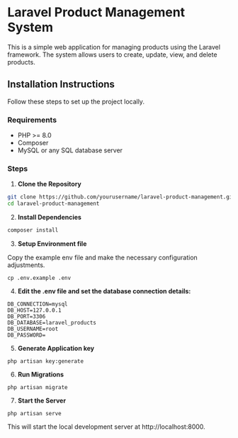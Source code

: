 # Laravel Product Management System

This is a simple web application for managing products using the Laravel framework. The system allows users to create, update, view, and delete products.

## Installation Instructions

Follow these steps to set up the project locally.

### Requirements

- PHP >= 8.0
- Composer
- MySQL or any SQL database server

### Steps

1. **Clone the Repository**

```bash
git clone https://github.com/yourusername/laravel-product-management.git
cd laravel-product-management
```

2. **Install Dependencies**

```bash
composer install
```
3. **Setup Environment file**

Copy the example env file and make the necessary configuration adjustments.
```
cp .env.example .env
```
4. **Edit the .env file and set the database connection details:**
```
DB_CONNECTION=mysql
DB_HOST=127.0.0.1
DB_PORT=3306
DB_DATABASE=laravel_products
DB_USERNAME=root
DB_PASSWORD=
```
5. **Generate Application key**
```
php artisan key:generate
```

6. **Run Migrations**

```
php artisan migrate
```
7. **Start the Server**

```
php artisan serve
```
This will start the local development server at http://localhost:8000.

